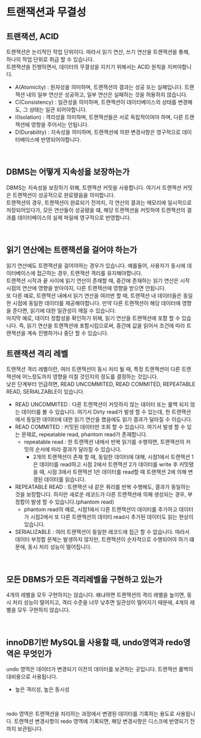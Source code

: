 # 트랜잭션과 무결성

## 트랜잭션, ACID

트랜잭션은 논리적인 작업 단위이다. 따라서 읽기 연산, 쓰기 연산을 트랜잭션을 통해, 하나의 작업 단위로 취급 할 수 있습니다.<br/>
트랜잭션을 진행하면서, 데이터의 무결성을 지키기 위해서는 ACID 원칙을 지켜야합니다.<br/>
- A(Atomicity) : 원자성을 의미하며, 트랜잭션의 결과는 성공 또는 실패입니다. 트랜잭션 내의 일부 연산은 성공하고, 일부 연산은 실패하는 것을 허용하지 않습니다.
- C(Consistency) : 일관성을 의미하며, 트랜잭션이 데이터베이스의 상태를 변경해도, 그 상태는 일관 되어야합니다.
- I(Isolation) : 격리성을 의미하며, 트랜잭션들은 서로 독립적이여야 하며, 다른 트랜잭션에 영향을 주어서는 안됩니다.
- D(Durability) : 지속성을 의미하며, 트랜잭션에 의햔 변경사항은 영구적으로 데이터베이스에 반영되어야합니다.

<br/>

## DBMS는 어떻게 지속성을 보장하는가

DBMS는 지속성을 보장하기 위해, 트랜잭션 커밋을 사용합니다. 여기서 트랜잭션 커밋은 트랜잭션이 성공적으로 완료됐음을 의미합니다.<br/> 
트랜잭션의 경우, 트랜잭션이 완료되기 전까지, 각 연산의 결과는 메모리에 일시적으로 저장되어있다가, 모든 연산들이 성공됐을 떄, 해당 트랜잭션을 커밋하여 트랜잭션의 결과를 데이터베이스의 실제 파일에 영구적으로 반영합니다.<br/>

<br/>

## 읽기 연산에는 트랜잭션을 걸어야 하는가

읽기 연산에도 트랜잭션을 걸어야하는 경우가 있습니다. 예를들어, 사용자가 동시에 데이터베이스에 접근하는 경우, 트랜잭션 격리를 유지해야합니다.<br/>
트랜잭션 시작과 끝 사이에 읽기 연산이 존재할 때, 중간에 존재하는 읽기 연산은 시작 시점의 연산에 영향을 받아야지, 다른 트랜잭션에 영향을 받으면 안됩니다.<br/>
또 다른 예로, 트랜잭션 내에서 읽기 연산을 여러번 할 때, 트랜잭션 내 데이터들은 동일한 시점에 동일한 데이터를 제공해야합니다. 만약 다른 트랜잭션이 해당 데이터에 영향을 준다면, 읽기에 대한 일관성이 깨질 수 있습니다.<br/>
마지막 예로, 데이터 정합성을 확인하기 위해, 읽기 연산을 트랜잭션에 포함 할 수 있습니다. 즉, 읽기 연산을 트랜잭션에 포함시킴으로써, 중간에 값을 읽어서 조건에 따라 트랜잭션을 계속 진행하거나 중단 할 수 있습니다.<br/>

## 트랜잭션 격리 레벨

트랜잭션 격리 레벨이란, 여러 트랜잭션이 동시 처리 될 때, 특정 트랜잭션이 다른 트랜잭션에 어느정도까지 영향을 미칠 것인지의 정도를 결정하는 것입니다.<br/>
낮은 단계부터 언급하면, READ UNCOMMITED, READ COMMITED, REPEATABLE READ, SERIALZABLE이 있습니다.
- READ UNCOMMITED : 다른 트랜잭션이 커밋하지 않는 데이터 또는 롤백 되지 않는 데이터를 볼 수 있습니다. 여기서 Dirty read가 발생 할 수 있는데, 한 트랜잭션에서 동일한 데이터에 대한 읽기 연산을 했음에도 읽기 결과가 달라질 수 이습니다.<br/>
- READ COMMITED : 커밋된 데이터만 조회 할 수 있습니다. 여기서 발생 할 수 있는 문제로, repeatable read, phantom read가 존재합니다. 
  - repeatable read : 한 트랜잭션 내에서 반복 읽기를 수행하면, 트랜잭션의 커밋의 순서에 따라 결과가 달라질 수 있습니다.
    - 2개의 트랜잭션이 존재 할 때, 동일한 데이터에 대해, 시점1에서 트랜잭션 1은 데이터를 read하고 시점 2에서 트랜잭션 2가 데이터를 write 후 커밋됐을 때, 시점 3에서 트랜잭션 1은 데이터를 read할 때 트랜잭션 2에 의해 변경된 데이터를 읽습니다.
- REPEATABLE READ : 트랜잭션 내 같은 쿼리를 반복 수행해도, 결과가 동일하는 것을 보장합니다. 하지만 새로운 레코드가 다른 트랜잭션에 의해 생성되는 경우, 부정합이 발생 할 수 있습니다.(phantom read)
  - phantom read의 예로, 시점1에서 다른 트랜잭션이 데이터를 추가하고 데이터가 시점2에서 또 다른 트랜잭션의 데이터 read시 추가된 데이터도 읽는 현상이 있습니다.
- SERIALIZABLE : 여러 트랜잭션이 동일한 레코드에 접근 할 수 없습니다. 따라서 데이터 부정합 문제는 발생하지 않지만, 트랜잭션이 순차적으로 수행되어야 하기 떄문에, 동시 처리 성능이 떨어집니다.

<br/>


## 모든 DBMS가 모든 격리레벨을 구현하고 있는가

4개의 레벨을 모두 구현하지는 않습니다. 왜냐하면 트랜잭션의 격리 레벨을 높이면, 동시 처리 성능이 떨어지고, 격리 수준을 너무 낮추면 일관성이 떨어지기 때문에, 4개의 레벨을 모두 구현하지 않습니다.

<br/>

## innoDB기반 MySQL을 사용할 때, undo영역과 redo영역은 무엇인가

undo 영역은 데이터가 변경되기 이전의 데이터를 보관하는 곳입니다. 트랜잭션 롤백의 대비용으로 사용됩니다.
- 높은 격리성, 높은 동시성

<br/>

redo 영역은 트랜잭션을 처리하는 과정에서 변경된 데이터를 기록하는 용도로 사용됩니다. 트랜잭션 변경사항이 redo 영역에 기록되면, 해당 변경사항은 디스크에 반영되기 전까지 보관됩니다.